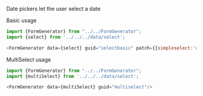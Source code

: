 Date pickers let the user select a date

Basic usage
```js
import {FormGenerator} from "../../FormGenerator";
import {select} from '../../../data/select';

<FormGenerator data={select} guid="selectbasic" patch={{simpleselect:'ocean'}}/>
```

MultiSelect usage
```js
import {FormGenerator} from "../../FormGenerator";
import {multiSelect} from '../../../data/select';

<FormGenerator data={multiSelect} guid="multiselect"/>
```

